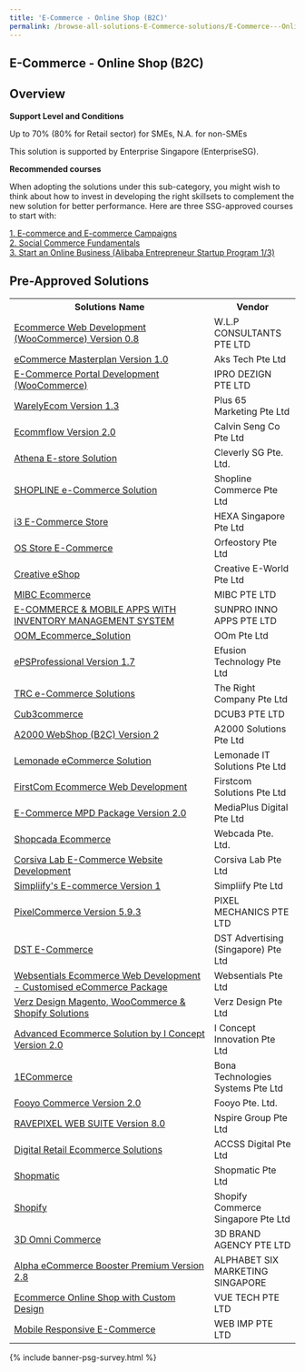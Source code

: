 ```yaml
---
title: 'E-Commerce - Online Shop (B2C)'
permalink: /browse-all-solutions-E-Commerce-solutions/E-Commerce---Online-Shop--B2C-
---
```


## E-Commerce - Online Shop (B2C)
## Overview

**Support Level and Conditions**

Up to 70% (80% for Retail sector)  for SMEs, N.A. for non-SMEs

This solution is supported by Enterprise Singapore (EnterpriseSG).

**Recommended courses**

When adopting the solutions under this sub-category, you might wish to think about how to invest in developing the right skillsets to complement the new solution for better performance. Here are three SSG-approved courses to start with:

<a href='https://sfec.enterprisejobskills.gov.sg/Course_Internet/CourseDetail.aspx?CoursesReferenceNumber=TGS-2021003549'  target='_blank' rel='noopener'>1. E-commerce and E-commerce Campaigns </a><br>
<a href='https://sfec.enterprisejobskills.gov.sg/Course_Internet/CourseDetail.aspx?CoursesReferenceNumber=TGS-2021009012'  target='_blank' rel='noopener'>2. Social Commerce Fundamentals</a><br>
<a href='https://sfec.enterprisejobskills.gov.sg/Course_Internet/CourseDetail.aspx?CoursesReferenceNumber=TGS-2017500393'  target='_blank' rel='noopener'>3. Start an Online Business (Alibaba Entrepreneur Startup Program 1/3)</a><br>

## Pre-Approved Solutions

<table>
<tr>
<th style='width: auto;'><b>Solutions Name</b></th>
<th style='width: 30%;'><b>Vendor</b></th>
</tr>
<tr>
<td><a href='/productivity-solutions-grant/solutionrepo/solution13' target='_blank'>Ecommerce Web Development (WooCommerce) Version 0.8</a><br></td>
<td>W.L.P CONSULTANTS PTE LTD</td>
</tr>
<tr>
<td><a href='/productivity-solutions-grant/solutionrepo/solution2124' target='_blank'>eCommerce Masterplan Version 1.0</a><br></td>
<td>Aks Tech Pte Ltd</td>
</tr>
<tr>
<td><a href='/productivity-solutions-grant/solutionrepo/solution2137' target='_blank'>E-Commerce Portal Development (WooCommerce)</a><br></td>
<td>IPRO DEZIGN PTE LTD</td>
</tr>
<tr>
<td><a href='/productivity-solutions-grant/solutionrepo/solution2230' target='_blank'>WarelyEcom Version 1.3</a><br></td>
<td>Plus 65 Marketing Pte Ltd</td>
</tr>
<tr>
<td><a href='/productivity-solutions-grant/solutionrepo/solution2296' target='_blank'>Ecommflow Version 2.0</a><br></td>
<td>Calvin Seng Co Pte Ltd</td>
</tr>
<tr>
<td><a href='/productivity-solutions-grant/solutionrepo/solution2331' target='_blank'>Athena E-store Solution</a><br></td>
<td>Cleverly SG Pte. Ltd.</td>
</tr>
<tr>
<td><a href='/productivity-solutions-grant/solutionrepo/solution2353' target='_blank'>SHOPLINE e-Commerce Solution</a><br></td>
<td>Shopline Commerce Pte Ltd</td>
</tr>
<tr>
<td><a href='/productivity-solutions-grant/solutionrepo/solution2385' target='_blank'>i3 E-Commerce Store</a><br></td>
<td>HEXA Singapore Pte Ltd</td>
</tr>
<tr>
<td><a href='/productivity-solutions-grant/solutionrepo/solution2444' target='_blank'>OS Store E-Commerce</a><br></td>
<td>Orfeostory Pte Ltd </td>
</tr>
<tr>
<td><a href='/productivity-solutions-grant/solutionrepo/solution2526' target='_blank'>Creative eShop</a><br></td>
<td>Creative E-World Pte Ltd</td>
</tr>
<tr>
<td><a href='/productivity-solutions-grant/solutionrepo/solution2567' target='_blank'>MIBC Ecommerce</a><br></td>
<td>MIBC PTE LTD</td>
</tr>
<tr>
<td><a href='/productivity-solutions-grant/solutionrepo/solution2574' target='_blank'>E-COMMERCE & MOBILE APPS WITH INVENTORY MANAGEMENT SYSTEM</a><br></td>
<td>SUNPRO INNO APPS PTE LTD</td>
</tr>
<tr>
<td><a href='/productivity-solutions-grant/solutionrepo/solution2751' target='_blank'>OOM_Ecommerce_Solution</a><br></td>
<td>OOm Pte Ltd</td>
</tr>
<tr>
<td><a href='/productivity-solutions-grant/solutionrepo/solution2771' target='_blank'>ePSProfessional Version 1.7</a><br></td>
<td>Efusion Technology Pte Ltd</td>
</tr>
<tr>
<td><a href='/productivity-solutions-grant/solutionrepo/solution2873' target='_blank'>TRC e-Commerce Solutions</a><br></td>
<td>The Right Company Pte Ltd</td>
</tr>
<tr>
<td><a href='/productivity-solutions-grant/solutionrepo/solution2987' target='_blank'>Cub3commerce</a><br></td>
<td>DCUB3 PTE LTD</td>
</tr>
<tr>
<td><a href='/productivity-solutions-grant/solutionrepo/solution3063' target='_blank'>A2000 WebShop (B2C) Version 2</a><br></td>
<td>A2000 Solutions Pte Ltd</td>
</tr>
<tr>
<td><a href='/productivity-solutions-grant/solutionrepo/solution3075' target='_blank'>Lemonade eCommerce Solution</a><br></td>
<td>Lemonade IT Solutions Pte Ltd</td>
</tr>
<tr>
<td><a href='/productivity-solutions-grant/solutionrepo/solution3128' target='_blank'>FirstCom Ecommerce Web Development</a><br></td>
<td>Firstcom Solutions Pte Ltd</td>
</tr>
<tr>
<td><a href='/productivity-solutions-grant/solutionrepo/solution3134' target='_blank'>E-Commerce MPD Package Version 2.0</a><br></td>
<td>MediaPlus Digital Pte Ltd</td>
</tr>
<tr>
<td><a href='/productivity-solutions-grant/solutionrepo/solution3262' target='_blank'>Shopcada Ecommerce</a><br></td>
<td>Webcada Pte. Ltd.</td>
</tr>
<tr>
<td><a href='/productivity-solutions-grant/solutionrepo/solution3336' target='_blank'>Corsiva Lab E-Commerce Website Development</a><br></td>
<td>Corsiva Lab Pte Ltd</td>
</tr>
<tr>
<td><a href='/productivity-solutions-grant/solutionrepo/solution3361' target='_blank'>Simpliify's E-commerce Version 1</a><br></td>
<td>Simpliify Pte Ltd</td>
</tr>
<tr>
<td><a href='/productivity-solutions-grant/solutionrepo/solution3365' target='_blank'>PixelCommerce Version 5.9.3</a><br></td>
<td>PIXEL MECHANICS PTE LTD</td>
</tr>
<tr>
<td><a href='/productivity-solutions-grant/solutionrepo/solution3385' target='_blank'>DST E-Commerce</a><br></td>
<td>DST Advertising (Singapore) Pte Ltd</td>
</tr>
<tr>
<td><a href='/productivity-solutions-grant/solutionrepo/solution3397' target='_blank'>Websentials Ecommerce Web Development - Customised eCommerce Package</a><br></td>
<td>Websentials Pte Ltd</td>
</tr>
<tr>
<td><a href='/productivity-solutions-grant/solutionrepo/solution3462' target='_blank'>Verz Design Magento, WooCommerce & Shopify Solutions</a><br></td>
<td>Verz Design Pte Ltd</td>
</tr>
<tr>
<td><a href='/productivity-solutions-grant/solutionrepo/solution3488' target='_blank'>Advanced Ecommerce Solution by I Concept Version 2.0</a><br></td>
<td>I Concept Innovation Pte Ltd</td>
</tr>
<tr>
<td><a href='/productivity-solutions-grant/solutionrepo/solution3505' target='_blank'>1ECommerce</a><br></td>
<td>Bona Technologies Systems Pte Ltd</td>
</tr>
<tr>
<td><a href='/productivity-solutions-grant/solutionrepo/solution3701' target='_blank'>Fooyo Commerce Version 2.0</a><br></td>
<td>Fooyo Pte. Ltd.</td>
</tr>
<tr>
<td><a href='/productivity-solutions-grant/solutionrepo/solution3708' target='_blank'>RAVEPIXEL WEB SUITE Version 8.0</a><br></td>
<td>Nspire Group Pte Ltd</td>
</tr>
<tr>
<td><a href='/productivity-solutions-grant/solutionrepo/solution3947' target='_blank'>Digital Retail Ecommerce Solutions</a><br></td>
<td>ACCSS Digital Pte Ltd</td>
</tr>
<tr>
<td><a href='/productivity-solutions-grant/solutionrepo/solution3980' target='_blank'>Shopmatic</a><br></td>
<td>Shopmatic Pte Ltd</td>
</tr>
<tr>
<td><a href='/productivity-solutions-grant/solutionrepo/solution4074' target='_blank'>Shopify</a><br></td>
<td>Shopify Commerce Singapore Pte Ltd</td>
</tr>
<tr>
<td><a href='/productivity-solutions-grant/solutionrepo/solution4083' target='_blank'>3D Omni Commerce</a><br></td>
<td>3D BRAND AGENCY PTE LTD</td>
</tr>
<tr>
<td><a href='/productivity-solutions-grant/solutionrepo/solution4088' target='_blank'>Alpha eCommerce Booster Premium Version 2.8</a><br></td>
<td>ALPHABET SIX MARKETING SINGAPORE</td>
</tr>
<tr>
<td><a href='/productivity-solutions-grant/solutionrepo/solution4099' target='_blank'>Ecommerce Online Shop with Custom Design</a><br></td>
<td>VUE TECH PTE LTD</td>
</tr>
<tr>
<td><a href='/productivity-solutions-grant/solutionrepo/solution4101' target='_blank'>Mobile Responsive E-Commerce</a><br></td>
<td>WEB IMP PTE LTD</td>
</tr>
</table>

{% include banner-psg-survey.html %}
